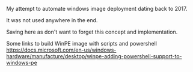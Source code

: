 My attempt to automate windows image deployment dating back to 2017.

It was not used anywhere in the end.

Saving here as don't want to forget this concept and implementation.

Some links to build WinPE image with scripts and powershell
https://docs.microsoft.com/en-us/windows-hardware/manufacture/desktop/winpe-adding-powershell-support-to-windows-pe
